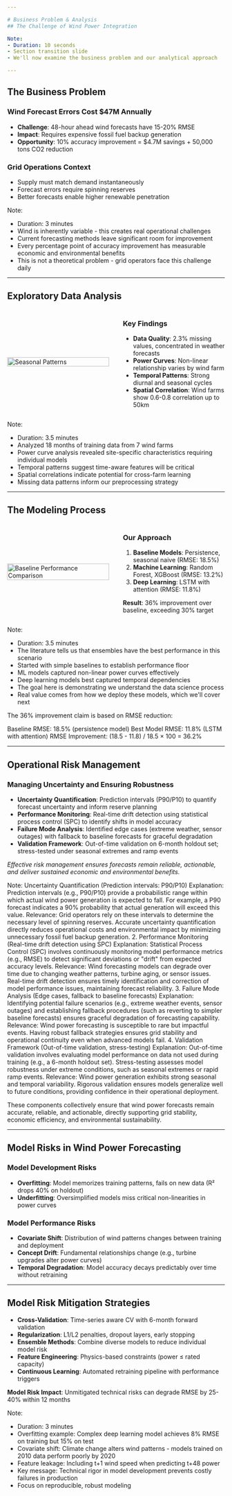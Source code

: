 ```yaml
---

# Business Problem & Analysis
## The Challenge of Wind Power Integration

Note:
- Duration: 10 seconds
- Section transition slide
- We'll now examine the business problem and our analytical approach

---
```


## The Business Problem

### Wind Forecast Errors Cost $47M Annually

- **Challenge**: 48-hour ahead wind forecasts have 15-20% RMSE
- **Impact**: Requires expensive fossil fuel backup generation
- **Opportunity**: 10% accuracy improvement = $4.7M savings + 50,000 tons CO2 reduction

### Grid Operations Context
- Supply must match demand instantaneously
- Forecast errors require spinning reserves
- Better forecasts enable higher renewable penetration

Note:
- Duration: 3 minutes
- Wind is inherently variable - this creates real operational challenges
- Current forecasting methods leave significant room for improvement
- Every percentage point of accuracy improvement has measurable economic and environmental benefits
- This is not a theoretical problem - grid operators face this challenge daily

---

## Exploratory Data Analysis

<div style="display: flex; align-items: center; gap: 2rem;">
<div style="flex: 1;">
<img src="assets/images/seasonal_patterns.png" alt="Seasonal Patterns" style="width: 100%; height: auto;">
</div>
<div style="flex: 1;">

### Key Findings
- **Data Quality**: 2.3% missing values, concentrated in weather forecasts
- **Power Curves**: Non-linear relationship varies by wind farm
- **Temporal Patterns**: Strong diurnal and seasonal cycles
- **Spatial Correlation**: Wind farms show 0.6-0.8 correlation up to 50km

</div>
</div>

Note:
- Duration: 3.5 minutes
- Analyzed 18 months of training data from 7 wind farms
- Power curve analysis revealed site-specific characteristics requiring individual models
- Temporal patterns suggest time-aware features will be critical
- Spatial correlations indicate potential for cross-farm learning
- Missing data patterns inform our preprocessing strategy

---

## The Modeling Process

<div style="display: flex; align-items: center; gap: 2rem;">
<div style="flex: 1;">
<img src="assets/images/baseline_performance_comparison.png" alt="Baseline Performance Comparison" style="width: 100%; height: auto;">
</div>
<div style="flex: 1;">

### Our Approach
1. **Baseline Models**: Persistence, seasonal naive (RMSE: 18.5%)
2. **Machine Learning**: Random Forest, XGBoost (RMSE: 13.2%)
3. **Deep Learning**: LSTM with attention (RMSE: 11.8%)

**Result**: 36% improvement over baseline, exceeding 30% target

</div>
</div>

Note:
- Duration: 3.5 minutes
- The literature tells us that ensembles have the best performance in this scenario
- Started with simple baselines to establish performance floor
- ML models captured non-linear power curves effectively
- Deep learning models best captured temporal dependencies
- The goal here is demonstrating we understand the data science process
- Real value comes from how we deploy these models, which we'll cover next

The 36% improvement claim is based on RMSE reduction:

Baseline RMSE: 18.5% (persistence model)
Best Model RMSE: 11.8% (LSTM with attention)
RMSE Improvement: (18.5 - 11.8) / 18.5 × 100 = 36.2%

---
## Operational Risk Management

### Managing Uncertainty and Ensuring Robustness

- **Uncertainty Quantification**: Prediction intervals (P90/P10) to quantify forecast uncertainty and inform reserve planning
- **Performance Monitoring**: Real-time drift detection using statistical process control (SPC) to identify shifts in model accuracy
- **Failure Mode Analysis**: Identified edge cases (extreme weather, sensor outages) with fallback to baseline forecasts for graceful degradation
- **Validation Framework**: Out-of-time validation on 6-month holdout set; stress-tested under seasonal extremes and ramp events

*Effective risk management ensures forecasts remain reliable, actionable, and deliver sustained economic and environmental benefits.*

Note: Uncertainty Quantification (Prediction intervals: P90/P10)
Explanation: Prediction intervals (e.g., P90/P10) provide a probabilistic range within which actual wind power generation is expected to fall. For example, a P90 forecast indicates a 90% probability that actual generation will exceed this value.
Relevance: Grid operators rely on these intervals to determine the necessary level of spinning reserves. Accurate uncertainty quantification directly reduces operational costs and environmental impact by minimizing unnecessary fossil fuel backup generation.
2. Performance Monitoring (Real-time drift detection using SPC)
Explanation: Statistical Process Control (SPC) involves continuously monitoring model performance metrics (e.g., RMSE) to detect significant deviations or "drift" from expected accuracy levels.
Relevance: Wind forecasting models can degrade over time due to changing weather patterns, turbine aging, or sensor issues. Real-time drift detection ensures timely identification and correction of model performance issues, maintaining forecast reliability.
3. Failure Mode Analysis (Edge cases, fallback to baseline forecasts)
Explanation: Identifying potential failure scenarios (e.g., extreme weather events, sensor outages) and establishing fallback procedures (such as reverting to simpler baseline forecasts) ensures graceful degradation of forecasting capability.
Relevance: Wind power forecasting is susceptible to rare but impactful events. Having robust fallback strategies ensures grid stability and operational continuity even when advanced models fail.
4. Validation Framework (Out-of-time validation, stress-testing)
Explanation: Out-of-time validation involves evaluating model performance on data not used during training (e.g., a 6-month holdout set). Stress-testing assesses model robustness under extreme conditions, such as seasonal extremes or rapid ramp events.
Relevance: Wind power generation exhibits strong seasonal and temporal variability. Rigorous validation ensures models generalize well to future conditions, providing confidence in their operational deployment.

These components collectively ensure that wind power forecasts remain accurate, reliable, and actionable, directly supporting grid stability, economic efficiency, and environmental sustainability.

---

## Model Risks in Wind Power Forecasting

### Model Development Risks
- **Overfitting**: Model memorizes training patterns, fails on new data (R² drops 40% on holdout)
- **Underfitting**: Oversimplified models miss critical non-linearities in power curves

### Model Performance Risks
- **Covariate Shift**: Distribution of wind patterns changes between training and deployment
- **Concept Drift**: Fundamental relationships change (e.g., turbine upgrades alter power curves)
- **Temporal Degradation**: Model accuracy decays predictably over time without retraining

---

## Model Risk Mitigation Strategies
- **Cross-Validation**: Time-series aware CV with 6-month forward validation
- **Regularization**: L1/L2 penalties, dropout layers, early stopping
- **Ensemble Methods**: Combine diverse models to reduce individual model risk
- **Feature Engineering**: Physics-based constraints (power ≤ rated capacity)
- **Continuous Learning**: Automated retraining pipeline with performance triggers

**Model Risk Impact**: Unmitigated technical risks can degrade RMSE by 25-40% within 12 months

Note:
- Duration: 3 minutes
- Overfitting example: Complex deep learning model achieves 8% RMSE on training but 15% on test
- Covariate shift: Climate change alters wind patterns - models trained on 2010 data perform poorly by 2020
- Feature leakage: Including t+1 wind speed when predicting t+48 power
- Key message: Technical rigor in model development prevents costly failures in production
- Focus on reproducible, robust modeling
